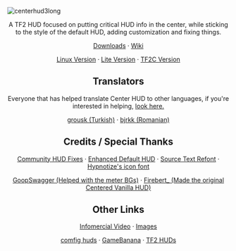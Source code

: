 ![centerhud3long](https://github.com/Eerorri/center-hud/assets/97610612/fe6e4ca8-e06e-4940-9ef7-aa191a214106)
<div id="main" align="center"> 
  <p>A TF2 HUD focused on putting critical HUD info in the center, while sticking to the style of the default HUD, adding customization and fixing things.</p>
  <p><a href="https://github.com/Eerorri/center-hud/releases">Downloads</a>
  ·
  <a href="https://github.com/Eerorri/center-hud/wiki">Wiki</a></p>

  <p><a href="https://github.com/Eerorri/center-hud/tree/linux">Linux Version</a>
  ·
  <a href="https://github.com/Eerorri/center-hud/tree/lite">Lite Version</a>
  ·
  <a href="https://github.com/Eerorri/center-hud/tree/tf2c">TF2C Version</a></p>
</div>

<div id="translators" align="center">
  <h2>Translators</h2>
  <p>Everyone that has helped translate Center HUD to other languages, if you're interested in helping, <a href="https://github.com/Eerorri/center-hud/wiki/Translating">look here.</a></p>
  <p><a href="https://github.com/grousk">grousk (Turkish)</a>
  ·
  <a href="https://steamcommunity.com/id/bambambambrrrbrrrboopboop/">bjrkk (Romanian)</a></p>
</div>

<div id="credits" align="center">
  <h2>
  Credits / Special Thanks
  </h2>
  <p><a href="https://github.com/CriticalFlaw/TF2HUD.Fixes">Community HUD Fixes</a>
  ·
  <a href="https://gamebanana.com/mods/385807">Enhanced Default HUD</a>
  ·
  <a href="https://gamebanana.com/mods/314848">Source Text Refont</a>
  ·
  <a href="https://github.com/Hypnootize/TF2-HUD-Icons">Hypnotize's icon font</a></p>

  <p><a href="https://gamebanana.com/members/1672887">GoopSwagger (Helped with the meter BGs)</a>
  ·
  <a href="https://gamebanana.com/members/1767717">Firebert_ (Made the original Centered Vanilla HUD)</a></p>
</div>

<div id="other" align="center">
  <h2>
  Other Links
  </h2>
  <p><a href="https://youtu.be/_RjJj9XU_iI">Infomercial Video</a>
  ·
  <a href="https://imgur.com/a/NLdQS6O">Images</a></p>

  <p><a href="https://comfig.app/huds/page/center-hud/">comfig huds</a>
  ·
  <a href="https://gamebanana.com/mods/485626">GameBanana</a>
  ·
  <a href="https://tf2huds.dev/hud/Center-Hud">TF2 HUDs</a></p>
</div>
